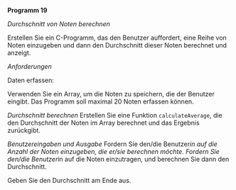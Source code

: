 **Programm 19**

*Durchschnitt von Noten berechnen*


Erstellen Sie ein C-Programm, das den Benutzer auffordert, eine Reihe von Noten einzugeben und dann den Durchschnitt dieser Noten berechnet und anzeigt.

*Anforderungen*

Daten erfassen:

Verwenden Sie ein Array, um die Noten zu speichern, die der Benutzer eingibt.
Das Programm soll maximal 20 Noten erfassen können. 

*Durchschnitt berechnen*
Erstellen Sie eine Funktion `calculateAverage`, die den Durchschnitt der Noten im Array berechnet und das Ergebnis zurückgibt.

*Benutzereingaben und Ausgabe*
Fordern Sie den/die Benutzer*in auf die Anzahl der Noten einzugeben, die er/sie berechnen möchte.
Fordern Sie den/die Benutzer*in auf die Noten einzutragen, und berechnen Sie dann den Durchschnitt.


Geben Sie den Durchschnitt am Ende aus.
